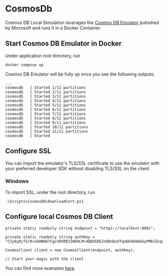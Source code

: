 # CosmosDb

Cosmos DB Local Simulation leverages the [Cosmos DB Emulator](https://learn.microsoft.com/en-us/azure/cosmos-db/how-to-develop-emulator?tabs=windows%2Ccsharp&pivots=api-nosql) pubished by Microsoft and runs it in a Docker Container.

## Start Cosmos DB Emulator in Docker

Under application root directory, run
```
docker compose up
```

Cosmos DB Emulator will be fully up once you see the following outputs:

```
...
cosmosdb   | Started 1/11 partitions
cosmosdb   | Started 2/11 partitions
cosmosdb   | Started 3/11 partitions
cosmosdb   | Started 4/11 partitions
cosmosdb   | Started 5/11 partitions
cosmosdb   | Started 6/11 partitions
cosmosdb   | Started 7/11 partitions
cosmosdb   | Started 8/11 partitions
cosmosdb   | Started 9/11 partitions
cosmosdb   | Started 10/11 partitions
cosmosdb   | Started 11/11 partitions
cosmosdb   | Started
```

## Configure SSL

You can import the emulator's TLS/SSL certificate to use the emulator with your preferred developer SDK without disabling TLS/SSL on the client.

### Windows

To import SSL, under the root directory, run
```
.\Scripts\CosmosDb\DownloadCert.ps1
```

## Configure local Cosmos DB Client

```
private static readonly string endpoint = "https://localhost:8081";

private static readonly string authKey = "C2y6yDjf5/R+ob0N8A7Cgv30VRDJIWEHLM+4QDU5DE2nQ9nDuVTqobD4b8mGGyPMbIZnqyMsEcaGQy67XIw/Jw==";

CosmosClient client = new CosmosClient(endpoint, authKey);

// Start your magic with the client
```

You can find more examples [here](../Samples/DotNet/CosmosDBSample/Program.cs)